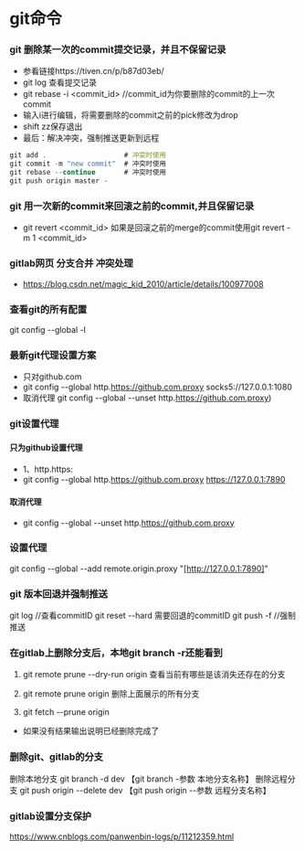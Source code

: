 # git命令
### git 删除某一次的commit提交记录，并且不保留记录
- 参看链接https://tiven.cn/p/b87d03eb/
- git log 查看提交记录
- git rebase -i <commit_id> //commit_id为你要删除的commit的上一次commit
- 输入i进行编辑，将需要删除的commit之前的pick修改为drop
- shift zz保存退出
- 最后：解决冲突，强制推送更新到远程
```js
git add .                   # 冲突时使用
git commit -m "new commit"  # 冲突时使用
git rebase --continue       # 冲突时使用
git push origin master -
```
### git 用一次新的commit来回滚之前的commit,并且保留记录
- git revert <commit_id> 如果是回滚之前的merge的commit使用git revert -m 1 <commit_id>

### gitlab网页 分支合并 冲突处理
- https://blog.csdn.net/magic_kid_2010/article/details/100977008

### 查看git的所有配置
git config --global -l 

### 最新git代理设置方案
- 只对github.com
- git config --global http.https://github.com.proxy socks5://127.0.0.1:1080
- 取消代理 git config --global --unset http.https://github.com.proxy)

### git设置代理
#### 只为github设置代理
- 1、http.https: 
- git config --global http.https://github.com.proxy https://127.0.0.1:7890
#### 取消代理
- git config --global --unset http.https://github.com.proxy

### 设置代理
git config --global --add remote.origin.proxy "[http://127.0.0.1:7890]"

### git 版本回退并强制推送
git log //查看commitID
git reset --hard 需要回退的commitID
git push -f //强制推送


### 在gitlab上删除分支后，本地git branch -r还能看到
1. git remote prune --dry-run origin 查看当前有哪些是该消失还存在的分支

2. git remote prune origin 删除上面展示的所有分支

3. git fetch --prune origin

- 如果没有结果输出说明已经删除完成了

### 删除git、gitlab的分支
删除本地分支
git branch -d dev 【git branch -参数 本地分支名称】
删除远程分支
git push origin --delete dev 【git push origin --参数 远程分支名称】  
### gitlab设置分支保护
https://www.cnblogs.com/panwenbin-logs/p/11212359.html